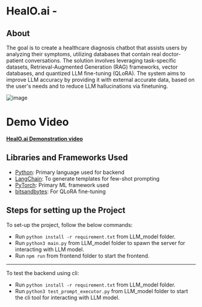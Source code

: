 # 



# HealO.ai - 
## About
The goal is to create a healthcare diagnosis chatbot that assists users by analyzing their symptoms, utilizing databases that contain real doctor-patient conversations. The solution involves leveraging task-specific datasets, Retrieval-Augmented Generation (RAG) frameworks, vector databases, and quantized LLM fine-tuning (QLoRA). The system aims to improve LLM accuracy by providing it with external accurate data, based on the user's needs and to reduce LLM hallucinations via finetuning.

![image](https://github.com/Health-care-Chatbot/HealO.ai/assets/41577064/8741fce9-60bc-4e0b-b929-4f24e3657821)


# Demo Video
**[HealO.ai Demonstration video](https://vimeo.com/961351326)** 


## Libraries and Frameworks Used

- [Python](https://www.python.org/): Primary language used for backend
- [LangChain](https://www.langchain.com/): To generate templates for few-shot prompting
- [PyTorch](https://pytorch.org/): Primary ML framework used
- [bitsandbytes](https://github.com/TimDettmers/bitsandbytes): For QLoRA fine-tuning

## Steps for setting up the Project

To set-up the project, follow the below commands:

* Run `python install -r requirement.txt` from LLM_model folder.
* Run `python3 main.py` from LLM_model folder to spawn the server for interacting with LLM model.
* Run `npm run` from frontend folder to start the frontend.

---
To test the backend using cli:
- Run `python install -r requirement.txt` from LLM_model folder.
- Run `python3 test_prompt_executor.py` from LLM_model folder to start the cli tool for interacting with LLM model.


